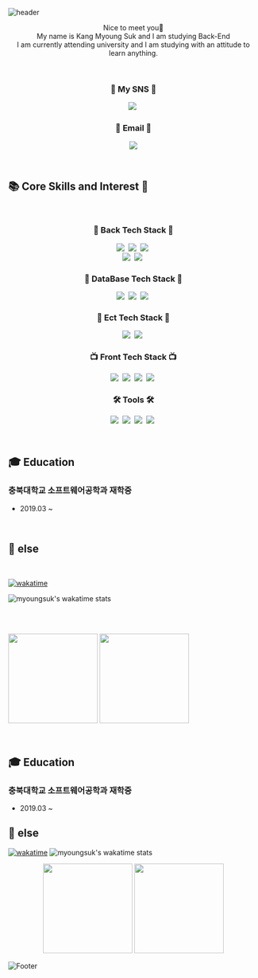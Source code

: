 ![header](https://capsule-render.vercel.app/api?type=waving&color=auto&height=300&section=header&text=welcome&fontSize=90&animation=fadeIn&fontAlignY=38&desc=myoungsuk's%20GitHub%20Profile&descAlignY=51&descAlign=62)


<p align="center">
Nice to meet you👐<br>
My name is Kang Myoung Suk and I am studying Back-End<br>
I am currently attending university and I am studying with an attitude to learn anything.<br>
</p>


<br>

<h3 align="center"> 🌈 My SNS 🌈 </h3>
<p align="center">
  <a href="https://www.instagram.com/myoung___suk/"><img src="https://img.shields.io/badge/Instagram-E4405F?style=flat&logo=Instagram&logoColor=white&link=https://www.instagram.com/myoung___suk/"/></a>&nbsp
</p>

<h3 align="center"> 📧 Email 📧 </h3>
<p align="center">
  <a href="mailto:kang.myoungsuk.0212@gmail.com"><img src="https://img.shields.io/badge/Gmail-d14836?style=flat&logo=Gmail&logoColor=white&link=kang.myoungsuk.0212@gmail.com"/></a>
</p>
<br>

## 📚 Core Skills and Interest 🤔

<br>

<h3 align="center">🍳 Back Tech Stack 🍳</h3>
<p align="center">
  <img src="https://img.shields.io/badge/TypeScript-005571?style=flat&logo=ts-node&logoColor=white"/></a>&nbsp
  <img src="https://img.shields.io/badge/NodeJS-11B48A?style=flat&logo=Node.js&logoColor=white"/></a>&nbsp
  <img src="https://img.shields.io/badge/Express-00599C?style=flat&logo=express&logoColor=white"/></a>&nbsp
  <br>
  <img src="https://img.shields.io/badge/Java-007396?style=flat&logo=Java&logoColor=white"/></a>&nbsp
  <img src="https://img.shields.io/badge/SpringBoot-6DB33F?style=flat&logo=Spring&logoColor=white"/></a>&nbsp
</p>
<h3 align="center">💽 DataBase Tech Stack 💽</h3>
<p align="center">
  <img src="https://img.shields.io/badge/MySql-E6B91E?style=flat&logo=MySql&logoColor=white"/></a>&nbsp
  <img src="https://img.shields.io/badge/Maria-00599C?style=flat&logo=mariadb&logoColor=white"/></a>&nbsp
  <img src="https://img.shields.io/badge/MongoDB-3766AB?style=flat&logo=mongodb&logoColor=white"/></a>&nbsp
</p>
  
<h3 align="center">📎 Ect Tech Stack 📎</h3>
<p align="center">
  <img src="https://img.shields.io/badge/Docker-DB3552?style=flat&logo=Docker&logoColor=white"/></a>&nbsp
  <img src="https://img.shields.io/badge/aws-333664?style=flat&logo=amazon-aws&logoColor=white"/></a>&nbsp
</p>

<h3 align="center">📺 Front Tech Stack 📺</h3>
<p align="center">
  <img src="https://img.shields.io/badge/css-1572B6?style=flat&logo=css3&logoColor=white"/></a>&nbsp
  <img src="https://img.shields.io/badge/HTML-00599C?style=flat&logo=html5&logoColor=white"/></a>&nbsp
  <img src ="https://img.shields.io/badge/-JavaScript-F7DF1E?style=flat&logo=javascript&logoColor=white"/></a>&nbsp
  <img src="https://img.shields.io/badge/React-005571?style=flat&logo=React&logoColor=white"/></a>&nbsp
</p>

<h3 align="center">🛠 Tools 🛠</h3>
<p align="center">
  <img src="https://img.shields.io/badge/Android Studio-3DDC84?style=flat&logo=AndroidStudio&logoColor=white"/></a>&nbsp
  <img src="https://img.shields.io/badge/-IntelliJ_IDEA-2C2255?style=flat&logo=intellij-idea&logoColor=white"/></a>&nbsp
  <img src="https://img.shields.io/badge/-GitKraken-179287?style=flat&logo=gitkraken&logoColor=white"/></a>&nbsp
  <img src="https://img.shields.io/badge/-Visual_Studio_Code-007ACC?style=flat&logo=visual-studio-code&logoColor=white"/></a>&nbsp


</p>
<br>
    
## 🎓 Education
### 충북대학교 소프트웨어공학과 재학중
  * 2019.03 ~ 
    
    
<br>

## 🔆 else    
    
<br>

[![wakatime](https://wakatime.com/badge/user/3f08f7e0-bb31-46d4-a541-e31f2fbb1d9f.svg)](https://wakatime.com/@3f08f7e0-bb31-46d4-a541-e31f2fbb1d9f)

![myoungsuk's wakatime stats](https://github-readme-stats.vercel.app/api/wakatime?username=myoungsuk)
    
<br>


<br>
<p>
  <img height="180em" src="https://github-readme-stats.vercel.app/api?username=myoungsuk&show_icons=true&include_all_commits=true&bg_color=30,e96443,904e95&title_color=fff&text_color=fff">
  <img height="180em" src="https://github-readme-stats.vercel.app/api/top-langs/?username=myoungsuk&layout=compact&bg_color=30,e96443,904e95&title_color=fff&text_color=fff">
</p>
<br>

<p align="center">

## 🎓 Education
### 충북대학교 소프트웨어공학과 재학중
  * 2019.03 ~ 
    
</p>
    
<p align="center">

## 🔆 else

</p>
    
<p align="center">

[![wakatime](https://wakatime.com/badge/user/3f08f7e0-bb31-46d4-a541-e31f2fbb1d9f.svg)](https://wakatime.com/@3f08f7e0-bb31-46d4-a541-e31f2fbb1d9f)
![myoungsuk's wakatime stats](https://github-readme-stats.vercel.app/api/wakatime?username=myoungsuk)

</p>
    
<p align="center">

<img height="180em" src="https://github-readme-stats.vercel.app/api?username=myoungsuk&show_icons=true&include_all_commits=true&bg_color=30,e96443,904e95&title_color=fff&text_color=fff">
<img height="180em" src="https://github-readme-stats.vercel.app/api/top-langs/?username=myoungsuk&layout=compact&bg_color=30,e96443,904e95&title_color=fff&text_color=fff">

</p>


![Footer](https://capsule-render.vercel.app/api?type=waving&color=auto&height=100&section=footer)
